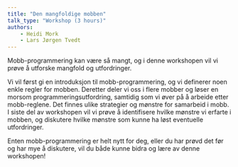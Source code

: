 ```yaml
---
title: "Den mangfoldige mobben"
talk_type: "Workshop (3 hours)"
authors:
    - Heidi Mork
    - Lars Jørgen Tvedt
---
```

Mobb-programmering kan være så mangt, og i denne workshopen vil vi prøve å utforske mangfold og utfordringer.

Vi vil først gi en introduksjon til mobb-programmering, og vi definerer noen enkle regler for mobben. Deretter deler vi oss i flere mobber og løser en morsom programmeringsutfordring, samtidig som vi øver på å arbeide etter mobb-reglene. Det finnes ulike strategier og mønstre for samarbeid i mobb. I siste del av workshopen vil vi prøve å identifisere hvilke mønstre vi erfarte i mobben, og diskutere hvilke mønstre som kunne ha løst eventuelle utfordringer.

Enten mobb-programmering er helt nytt for deg, eller du har prøvd det før og har mye å diskutere, vil du både kunne bidra og lære av denne workshopen!
